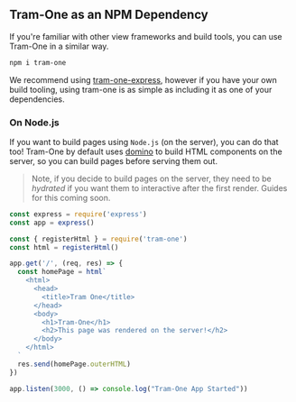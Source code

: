 ## Tram-One as an NPM Dependency

If you're familiar with other view frameworks and build tools, you can use Tram-One in a similar way.

```bash
npm i tram-one
```

We recommend using [tram-one-express](/tram-one-express), however if you have your own build tooling,
using tram-one is as simple as including it as one of your dependencies.

### On Node.js

If you want to build pages using `Node.js` (on the server), you can do that too! Tram-One by default uses [domino](https://www.npmjs.com/package/domino) to build HTML components on the server, so you can build pages before serving them out.

> Note, if you decide to build pages on the server, they need to be _hydrated_ if you want them to interactive after the first render. Guides for this coming soon.

```javascript
const express = require('express')
const app = express()

const { registerHtml } = require('tram-one')
const html = registerHtml()

app.get('/', (req, res) => {
  const homePage = html`
    <html>
      <head>
        <title>Tram One</title>
      </head>
      <body>
        <h1>Tram-One</h1>
        <h2>This page was rendered on the server!</h2>
      </body>
    </html>
  `
  res.send(homePage.outerHTML)
})

app.listen(3000, () => console.log("Tram-One App Started"))
```

